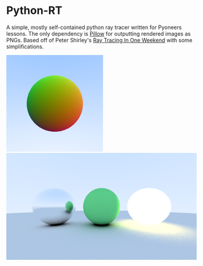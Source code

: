 # Python-RT

A simple, mostly self-contained python ray tracer written for Pyoneers lessons. The only dependency is [Pillow](https://pillow.readthedocs.io/en/stable/) for outputting rendered images as PNGs. Based off of Peter Shirley's [Ray Tracing In One Weekend](https://raytracing.github.io/books/RayTracingInOneWeekend.html) with some simplifications.

![Normal Sphere](imgs/normal-sphere.png)
![Final Render](imgs/final-render.png)